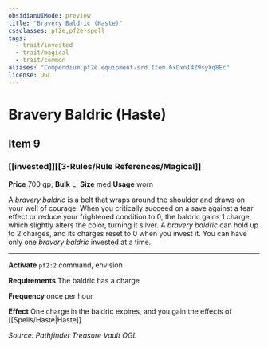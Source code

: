 ```yaml
---
obsidianUIMode: preview
title: "Bravery Baldric (Haste)"
cssclasses: pf2e,pf2e-spell
tags:
  - trait/invested
  - trait/magical
  - trait/common
aliases: "Compendium.pf2e.equipment-srd.Item.6xDxnI4Z9syXq8Ec"
license: OGL
---
```

# Bravery Baldric (Haste)
## Item 9
### [[invested]][[3-Rules/Rule References/Magical]]


**Price** 700 gp; 
**Bulk** L; **Size** med
**Usage** worn

A _bravery baldric_ is a belt that wraps around the shoulder and draws on your well of courage. When you critically succeed on a save against a fear effect or reduce your frightened condition to 0, the baldric gains 1 charge, which slightly alters the color, turning it silver. A _bravery baldric_ can hold up to 2 charges, and its charges reset to 0 when you invest it. You can have only one _bravery baldric_ invested at a time.

* * *

**Activate** `pf2:2` command, envision

**Requirements** The baldric has a charge

**Frequency** once per hour

**Effect** One charge in the baldric expires, and you gain the effects of [[Spells/Haste|Haste]].

*Source: Pathfinder Treasure Vault*
*OGL*